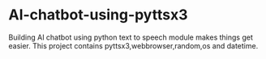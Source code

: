 # AI-chatbot-using-pyttsx3
Building AI chatbot using python text to speech module makes things get easier. This project contains pyttsx3,webbrowser,random,os and datetime.


